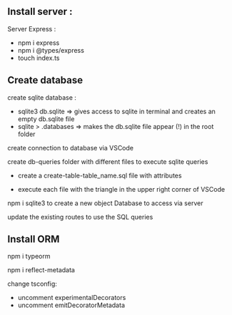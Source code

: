 ## Install server :

Server Express :

- npm i express
- npm i @types/express
- touch index.ts

## Create database

create sqlite database :

- sqlite3 db.sqlite => gives access to sqlite in terminal and creates an empty db.sqlite file
- sqlite > .databases => makes the db.sqlite file appear (!) in the root folder

create connection to database via VSCode

create db-queries folder with different files to execute sqlite queries

- create a create-table-table_name.sql file with attributes

- execute each file with the triangle in the upper right corner of VSCode

npm i sqlite3 to create a new object Database to access via server

update the existing routes to use the SQL queries

## Install ORM

npm i typeorm

npm i reflect-metadata

change tsconfig:
- uncomment experimentalDecorators
- uncomment emitDecoratorMetadata

